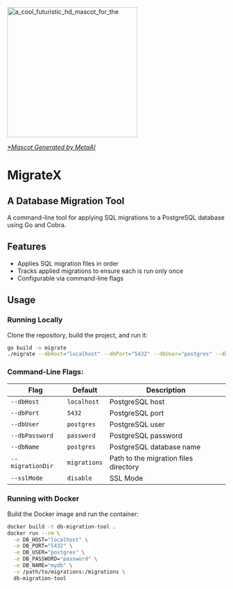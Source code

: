 
<img align="center" src="https://github.com/user-attachments/assets/d5f5fce7-afcb-4136-a7a8-a5e8a7e7d7c4" alt="a_cool_futuristic_hd_mascot_for_the" width="300"/>

[_*Mascot Generated by MetaAI_](https://www.meta.ai/)

# MigrateX
## A Database Migration Tool

A command-line tool for applying SQL migrations to a PostgreSQL database using Go and Cobra.

## Features

- Applies SQL migration files in order
- Tracks applied migrations to ensure each is run only once
- Configurable via command-line flags

## Usage

### Running Locally

Clone the repository, build the project, and run it:

```bash
go build -o migrate
./migrate --dbHost="localhost" --dbPort="5432" --dbUser="postgres" --dbPassword="password" --dbName="mydb" --migrationDir="./migrations" --sslMode="disable"
```

### Command-Line Flags:

| Flag             | Default      | Description                          |
|------------------|--------------|--------------------------------------|
| `--dbHost`       | `localhost`  | PostgreSQL host                      |
| `--dbPort`       | `5432`       | PostgreSQL port                      |
| `--dbUser`       | `postgres`   | PostgreSQL user                      |
| `--dbPassword`   | `password`   | PostgreSQL password                  |
| `--dbName`       | `postgres`   | PostgreSQL database name             |
| `--migrationDir` | `migrations` | Path to the migration files directory |
| `--sslMode`      | `disable`    | SSL Mode                             |

### Running with Docker

Build the Docker image and run the container:

```bash
docker build -t db-migration-tool .
docker run --rm \
  -e DB_HOST="localhost" \
  -e DB_PORT="5432" \
  -e DB_USER="postgres" \
  -e DB_PASSWORD="password" \
  -e DB_NAME="mydb" \
  -v /path/to/migrations:/migrations \
  db-migration-tool
```

